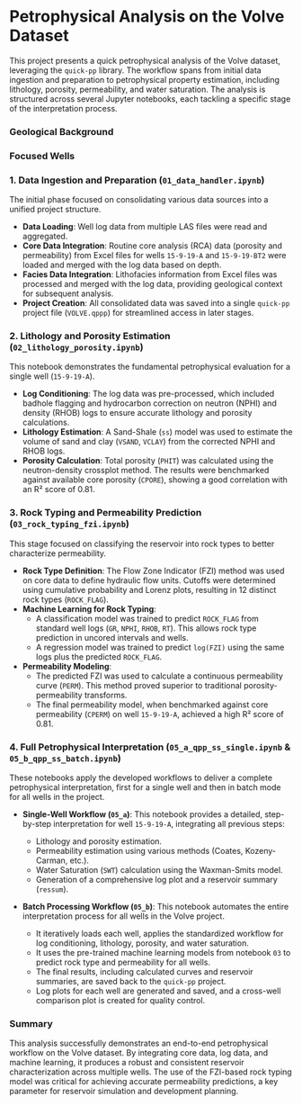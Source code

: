 # Petrophysical Analysis on the Volve Dataset

This project presents a quick petrophysical analysis of the Volve dataset, leveraging the `quick-pp` library. The workflow spans from initial data ingestion and preparation to petrophysical property estimation, including lithology, porosity, permeability, and water saturation. The analysis is structured across several Jupyter notebooks, each tackling a specific stage of the interpretation process.

### Geological Background

###  Focused Wells


### 1. Data Ingestion and Preparation (`01_data_handler.ipynb`)

The initial phase focused on consolidating various data sources into a unified project structure.

*   **Data Loading**: Well log data from multiple LAS files were read and aggregated.
*   **Core Data Integration**: Routine core analysis (RCA) data (porosity and permeability) from Excel files for wells `15-9-19-A` and `15-9-19-BT2` were loaded and merged with the log data based on depth.
*   **Facies Data Integration**: Lithofacies information from Excel files was processed and merged with the log data, providing geological context for subsequent analysis.
*   **Project Creation**: All consolidated data was saved into a single `quick-pp` project file (`VOLVE.qppp`) for streamlined access in later stages.

### 2. Lithology and Porosity Estimation (`02_lithology_porosity.ipynb`)

This notebook demonstrates the fundamental petrophysical evaluation for a single well (`15-9-19-A`).

*   **Log Conditioning**: The log data was pre-processed, which included badhole flagging and hydrocarbon correction on neutron (NPHI) and density (RHOB) logs to ensure accurate lithology and porosity calculations.
*   **Lithology Estimation**: A Sand-Shale (`ss`) model was used to estimate the volume of sand and clay (`VSAND`, `VCLAY`) from the corrected NPHI and RHOB logs.
*   **Porosity Calculation**: Total porosity (`PHIT`) was calculated using the neutron-density crossplot method. The results were benchmarked against available core porosity (`CPORE`), showing a good correlation with an R² score of 0.81.

### 3. Rock Typing and Permeability Prediction (`03_rock_typing_fzi.ipynb`)

This stage focused on classifying the reservoir into rock types to better characterize permeability.

*   **Rock Type Definition**: The Flow Zone Indicator (FZI) method was used on core data to define hydraulic flow units. Cutoffs were determined using cumulative probability and Lorenz plots, resulting in 12 distinct rock types (`ROCK_FLAG`).
*   **Machine Learning for Rock Typing**:
    *   A classification model was trained to predict `ROCK_FLAG` from standard well logs (`GR`, `NPHI`, `RHOB`, `RT`). This allows rock type prediction in uncored intervals and wells.
    *   A regression model was trained to predict `log(FZI)` using the same logs plus the predicted `ROCK_FLAG`.
*   **Permeability Modeling**:
    *   The predicted FZI was used to calculate a continuous permeability curve (`PERM`). This method proved superior to traditional porosity-permeability transforms.
    *   The final permeability model, when benchmarked against core permeability (`CPERM`) on well `15-9-19-A`, achieved a high R² score of 0.81.

### 4. Full Petrophysical Interpretation (`05_a_qpp_ss_single.ipynb` & `05_b_qpp_ss_batch.ipynb`)

These notebooks apply the developed workflows to deliver a complete petrophysical interpretation, first for a single well and then in batch mode for all wells in the project.

*   **Single-Well Workflow (`05_a`)**: This notebook provides a detailed, step-by-step interpretation for well `15-9-19-A`, integrating all previous steps:
    *   Lithology and porosity estimation.
    *   Permeability estimation using various methods (Coates, Kozeny-Carman, etc.).
    *   Water Saturation (`SWT`) calculation using the Waxman-Smits model.
    *   Generation of a comprehensive log plot and a reservoir summary (`ressum`).

*   **Batch Processing Workflow (`05_b`)**: This notebook automates the entire interpretation process for all wells in the Volve project.
    *   It iteratively loads each well, applies the standardized workflow for log conditioning, lithology, porosity, and water saturation.
    *   It uses the pre-trained machine learning models from notebook `03` to predict rock type and permeability for all wells.
    *   The final results, including calculated curves and reservoir summaries, are saved back to the `quick-pp` project.
    *   Log plots for each well are generated and saved, and a cross-well comparison plot is created for quality control.

### Summary

This analysis successfully demonstrates an end-to-end petrophysical workflow on the Volve dataset. By integrating core data, log data, and machine learning, it produces a robust and consistent reservoir characterization across multiple wells. The use of the FZI-based rock typing model was critical for achieving accurate permeability predictions, a key parameter for reservoir simulation and development planning.